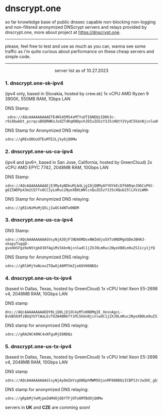 # dnscrypt.one
so far knowledge base of public dnssec capable non-blocking non-logging and non-filtered anonymized DNScrypt servers and relays provided by dnscrypt.one, more about project at https://dnscrypt.one.

**********************************************************************************************************************************
please, feel free to test and use as much as you can, wanna see some traffic as i'm quite curious about performance on these cheap servers and simple code.
**********************************************************************************************************************************

<p align="center">
server list as of 10.27.2023
</p>

### 1. **dnscrypt.one-sk-ipv4**
(ipv4 only, based in Slovakia, hosted by crew.sk)
1x vCPU AMD Ryzen 9 3900X, 550MB RAM, 1Gbps LAN

DNS Stamp:
```
 sdns://AQcAAAAAAAAAETE4NS45MS4xMTYuOTI6NDQzIDHk3c-r9i8bwbbt_pcrqcuBOQRWKoJodZTdKqKNDpvhJDIuZG5zY3J5cHQtY2VydC5kbnNjcnlwdC5vbmUtc2staXB2NA
```
 
DNS Stamp for Anonymized DNS relaying:
```
sdns://gRExODUuOTEuMTE2LjkyOjQ0Mw
```

### 2. **dnscrypt.one-us-ca-ipv4**
(ipv4 and ipv6*, based in San Jose, California, hosted by GreenCloud)
2x vCPU AMD EPYC 7742, 2048MB RAM, 10Gbps LAN

DNS Stamp:
```
sdns://AQcAAAAAAAAAEjE3My4yNDkuMjA4Ljg1OjQ0MyAYYOYkEcDf66RqnJO6CoP6C-g6ZIWDPp43m2CQ7fx8CCIyLmRuc2NyeXB0LWNlcnQuZG5zY3J5cHQub25lLXVzLWNh
```

DNS Stamp for Anonymized DNS relaying:
```
sdns://gRIxNzMuMjQ5LjIwOC44NTo0NDM
```
 
### 3. **dnscrypt.one-us-ca-ipv4**


DNS Stamp:
```
sdns://AQcAAAAAAAAAGVsyNjA3OjFlNDA6MDoxNWZmOjo5XTo0NDMgGGDmJBHA3-ukapyTugqD-gvoOmSFgz6eN5tgkO38fAgiMi5kbnNjcnlwdC1jZXJ0LmRuc2NyeXB0Lm9uZS11cy1jYQ
```

DNS Stamp for Anonymized DNS relaying:
```
sdns://gRlbMjYwNzoxZTQwOjA6MTVmZjo6OV06NDQz
```

### 4. **dnscrypt.one-us-tx-ipv4**
(based in Dallas, Texas, hosted by GreenCloud)
1x vCPU Intel Xeon E5-2698 v4, 2048MB RAM, 10Gbps LAN

DNS stamp
```
dns://AQcAAAAAAAAAEDY0LjQ0LjE1OC4yMTo0NDMgIE_XesnAgcL-BvUB569TzBUqYUYlWaLEvTO2W4BNkTYiMi5kbnNjcnlwdC1jZXJ0LmRuc2NyeXB0Lm9uZS11cy10eA
```

DNS stamp for anonymized DNS relaying:
```
sdns://gRA2NC40NC4xNTguMjE6NDQz
```

### 5. **dnscrypt.one-us-tx-ipv4**
(based in Dallas, Texas, hosted by GreenCloud)
1x vCPU Intel Xeon E5-2698 v4, 2048MB RAM, 10Gbps LAN

DNS stamp
```
sdns://AQcAAAAAAAAAGlsyNjAyOmZmYzg6NDphMWM5OjoxMF06NDQzICBP13rJwIHC_gb1AeevU8wVKmFGJVmixL0ztluATZE2IjIuZG5zY3J5cHQtY2VydC5kbnNjcnlwdC5vbmUtdXMtdHg
```

DNS stamp for anonymized DNS relaying:
```
sdns://gRpbMjYwMjpmZmM4OjQ6YTFjOTo6MTBdOjQ0Mw
```



servers in **UK** and **CZE** are comming soon!

